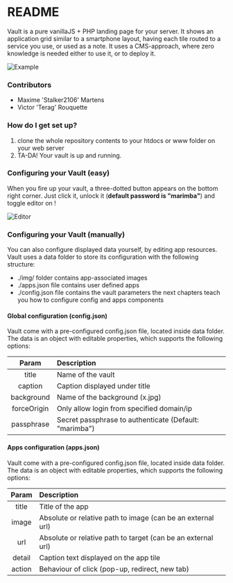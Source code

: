 # README

Vault is a pure vanillaJS + PHP landing page for your server.
It shows an application grid similar to a smartphone layout, having each tile routed to a service you use, or used as a note.
It uses a CMS-approach, where zero knowledge is needed either to use it, or to deploy it.

![Example](https://bitbucket.org/stalker2106/vault/raw/master/example/grid.png)

### Contributors
* Maxime 'Stalker2106' Martens
* Victor 'Terag' Rouquette

### How do I get set up?

1. clone the whole repository contents to your htdocs or www folder on your web server
2. TA-DA! Your vault is up and running.

### Configuring your Vault (easy)

When you fire up your vault, a three-dotted button appears on the bottom right corner.
Just click it, unlock it (__default password is "marimba"__) and toggle editor on !

![Editor](https://bitbucket.org/stalker2106/vault/raw/master/example/editor.gif)

### Configuring your Vault (manually)

You can also configure displayed data yourself, by editing app resources.
Vault uses a data folder to store its configuration with the following structure:
  * ./img/ folder contains app-associated images
  * ./apps.json file contains user defined apps
  * ./config.json file contains the vault parameters
the next chapters teach you how to configure config and apps components

#### Global configuration (config.json)

Vault come with a pre-configured config.json file, located inside data folder.
The data is an object with editable properties, which supports the following options:

|Param              |Description
|:-----------------:|:--------------------------------------------------------|
|title              | Name of the vault                                       |
|caption            | Caption displayed under title                           |
|background         | Name of the background (x.jpg)                          |
|forceOrigin        | Only allow login from specified domain/ip               |
|passphrase         | Secret passphrase to authenticate (Default: "marimba")  |

#### Apps configuration (apps.json)

Vault come with a pre-configured config.json file, located inside data folder.
The data is an object with editable properties, which supports the following options:

|Param   |Description                                                 |
|:------:|:-----------------------------------------------------------|
|title   |Title of the app                                            |
|image   |Absolute or relative path to image (can be an external url) |
|url     |Absolute or relative path to target (can be an external url)|
|detail  |Caption text displayed on the app tile                      |
|action  |Behaviour of click (pop-up, redirect, new tab)              |

